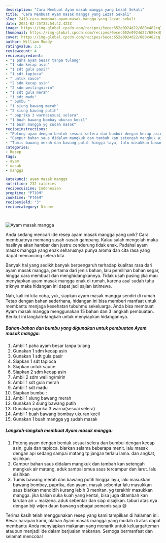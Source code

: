 ```yaml
---
description: "Cara Membuat Ayam masak mangga yang Lezat Sekali"
title: "Cara Membuat Ayam masak mangga yang Lezat Sekali"
slug: 2419-cara-membuat-ayam-masak-mangga-yang-lezat-sekali
date: 2021-02-25T23:54:42.422Z
image: https://img-global.cpcdn.com/recipes/6ecec652e0924d22/680x482cq70/ayam-masak-mangga-foto-resep-utama.jpg
thumbnail: https://img-global.cpcdn.com/recipes/6ecec652e0924d22/680x482cq70/ayam-masak-mangga-foto-resep-utama.jpg
cover: https://img-global.cpcdn.com/recipes/6ecec652e0924d22/680x482cq70/ayam-masak-mangga-foto-resep-utama.jpg
author: William Moody
ratingvalue: 3.5
reviewcount: 4
recipeingredient:
- "1 paha ayam besar tanpa tulang"
- "1 sdm kecap asin"
- "1 sdt gula pasir"
- "1 sdt tapioca"
- " untuk sauce"
- "2 sdm kecap asin"
- "2 sdm weilingmirin"
- "1 sdt gula merah"
- "1 sdt madu"
- " bumbu "
- "1 siung bawang merah"
- "2 siung bawang putih"
- " paprika 3 warnasesuai selera"
- "1 buah bawang bombay ukuran kecil"
- "1 buah mangga yg sudah masak"
recipeinstructions:
- "Potong ayam dengan bentuk sesuai selera dan bumbui dengan kecap asin, gula dan tapioca. biarkan selama beberapa menit. lalu masak dengan api sedang sampai matang tp jangan terlalu lama. dan angkat, sisihkan."
- "Campur bahan saus didalam mangkuk dan tambah kan setengah mangkuk air matang, aduk sampai smua saus tercampur dan larut. lalu sisihkan"
- "Tumis bawang merah dan bawang putih hingga layu, lalu masukkan bawang bombay, paprika, dan ayam. masak sebentar lalu masukkan saus biarkan mendidih kurang lebih 3 menitan. yg terakhir masukkan mangga. jika kalian suka kuah yang kental, bisa juga ditambah kan larutan air + maizena. aduk sebentar dan siap disajikan. taburi atas nya dengan biji wijen daun bawang sebagai pemanis saja 😅"
categories:
- Resep
tags:
- ayam
- masak
- mangga

katakunci: ayam masak mangga 
nutrition: 232 calories
recipecuisine: Indonesian
preptime: "PT10M"
cooktime: "PT46M"
recipeyield: "3"
recipecategory: Dinner

---
```



![Ayam masak mangga](https://img-global.cpcdn.com/recipes/6ecec652e0924d22/680x482cq70/ayam-masak-mangga-foto-resep-utama.jpg)

Anda sedang mencari ide resep ayam masak mangga yang unik? Cara membuatnya memang susah-susah gampang. Kalau salah mengolah maka hasilnya akan hambar dan justru cenderung tidak enak. Padahal ayam masak mangga yang enak seharusnya punya aroma dan cita rasa yang dapat memancing selera kita.

Banyak hal yang sedikit banyak berpengaruh terhadap kualitas rasa dari ayam masak mangga, pertama dari jenis bahan, lalu pemilihan bahan segar, hingga cara membuat dan menghidangkannya. Tidak usah pusing jika mau menyiapkan ayam masak mangga enak di rumah, karena asal sudah tahu triknya maka hidangan ini dapat jadi sajian istimewa.




Nah, kali ini kita coba, yuk, siapkan ayam masak mangga sendiri di rumah. Tetap dengan bahan sederhana, hidangan ini bisa memberi manfaat untuk membantu menjaga kesehatan tubuhmu sekeluarga. Anda bisa membuat Ayam masak mangga menggunakan 15 bahan dan 3 langkah pembuatan. Berikut ini langkah-langkah untuk menyiapkan hidangannya.

<!--inarticleads1-->

##### Bahan-bahan dan bumbu yang digunakan untuk pembuatan Ayam masak mangga:

1. Ambil 1 paha ayam besar tanpa tulang
1. Gunakan 1 sdm kecap asin
1. Gunakan 1 sdt gula pasir
1. Siapkan 1 sdt tapioca
1. Siapkan  untuk sauce:
1. Siapkan 2 sdm kecap asin
1. Ambil 2 sdm weiling/mirin
1. Ambil 1 sdt gula merah
1. Ambil 1 sdt madu
1. Siapkan  bumbu :
1. Ambil 1 siung bawang merah
1. Gunakan 2 siung bawang putih
1. Gunakan  paprika 3 warna(sesuai selera)
1. Ambil 1 buah bawang bombay ukuran kecil
1. Gunakan 1 buah mangga yg sudah masak




<!--inarticleads2-->

##### Langkah-langkah membuat Ayam masak mangga:

1. Potong ayam dengan bentuk sesuai selera dan bumbui dengan kecap asin, gula dan tapioca. biarkan selama beberapa menit. lalu masak dengan api sedang sampai matang tp jangan terlalu lama. dan angkat, sisihkan.
1. Campur bahan saus didalam mangkuk dan tambah kan setengah mangkuk air matang, aduk sampai smua saus tercampur dan larut. lalu sisihkan
1. Tumis bawang merah dan bawang putih hingga layu, lalu masukkan bawang bombay, paprika, dan ayam. masak sebentar lalu masukkan saus biarkan mendidih kurang lebih 3 menitan. yg terakhir masukkan mangga. jika kalian suka kuah yang kental, bisa juga ditambah kan larutan air + maizena. aduk sebentar dan siap disajikan. taburi atas nya dengan biji wijen daun bawang sebagai pemanis saja 😅




Terima kasih telah menggunakan resep yang kami tampilkan di halaman ini. Besar harapan kami, olahan Ayam masak mangga yang mudah di atas dapat membantu Anda menyiapkan makanan yang menarik untuk keluarga/teman ataupun menjadi ide dalam berjualan makanan. Semoga bermanfaat dan selamat mencoba!
